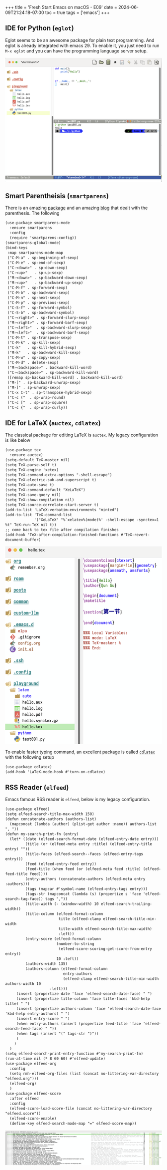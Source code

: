 +++
title = 'Fresh Start Emacs on macOS - E09'
date = 2024-06-09T21:24:18-07:00
toc = true
tags = ['emacs']
+++

## IDE for Python (`eglot`)

Eglot seems to be an awesome package for plain text programming. And eglot is already integrated with emacs 29. To enable it, you just need to run `M-x eglot` and you can have the programming language server setup.

![eglot-python](eglot-python.png)

## Smart Parentheisis (`smartparens`)

There is an amazing [package](https://github.com/Fuco1/smartparens) and an amazing [blog](https://ebzzry.com/en/emacs-pairs/) that dealt with the parenthesis. The following

```elisp
(use-package smartparens-mode
  :ensure smartparens
  :config
  (require 'smartparens-config))
(smartparens-global-mode)
(bind-keys
 :map smartparens-mode-map
 ("C-M-a" . sp-beginning-of-sexp)
 ("C-M-e" . sp-end-of-sexp)
 ("C-<down>" . sp-down-sexp)
 ("C-<up>"   . sp-up-sexp)
 ("M-<down>" . sp-backward-down-sexp)
 ("M-<up>"   . sp-backward-up-sexp)
 ("C-M-f" . sp-forward-sexp)
 ("C-M-b" . sp-backward-sexp)
 ("C-M-n" . sp-next-sexp)
 ("C-M-p" . sp-previous-sexp)
 ("C-S-f" . sp-forward-symbol)
 ("C-S-b" . sp-backward-symbol)
 ("C-<right>" . sp-forward-slurp-sexp)
 ("M-<right>" . sp-forward-barf-sexp)
 ("C-<left>"  . sp-backward-slurp-sexp)
 ("M-<left>"  . sp-backward-barf-sexp)
 ("C-M-t" . sp-transpose-sexp)
 ("C-M-k" . sp-kill-sexp)
 ("C-k"   . sp-kill-hybrid-sexp)
 ("M-k"   . sp-backward-kill-sexp)
 ("C-M-w" . sp-copy-sexp)
 ("C-M-d" . delete-sexp)
 ("M-<backspace>" . backward-kill-word)
 ("C-<backspace>" . sp-backward-kill-word)
 ([remap sp-backward-kill-word] . backward-kill-word)
 ("M-[" . sp-backward-unwrap-sexp)
 ("M-]" . sp-unwrap-sexp)
 ("C-x C-t" . sp-transpose-hybrid-sexp)
 ("C-c ("  . sp-wrap-round)
 ("C-c ["  . sp-wrap-square)
 ("C-c {"  . sp-wrap-curly))
```

## IDE for LaTeX (`auctex`, `cdlatex`)

The classical package for editing LaTeX is `auctex`. My legacy configuration is like below

```elisp
(use-package tex
  :ensure auctex)
(setq-default TeX-master nil)
(setq TeX-parse-self t)
(setq TeX-engine 'xetex)
(setq TeX-command-extra-options "-shell-escape")
(setq TeX-electric-sub-and-superscript t)
(setq TeX-auto-save t)
(setq TeX-command-default "XeLaTeX")
(setq TeX-save-query nil)
(setq TeX-show-compilation nil)
(setq TeX-source-correlate-start-server t)
(add-to-list 'LaTeX-verbatim-environments "minted")
(add-to-list 'TeX-command-list
             '("XeLaTeX" "%`xelatex%(mode)%' -shell-escape -synctex=1 %t" TeX-run-TeX nil t))
;; come back to tex file after compilation finishes
(add-hook 'TeX-after-compilation-finished-functions #'TeX-revert-document-buffer)
```

![auctex](auctex.png)

To enable faster typing command, an excellent package is called [`cdlatex`](https://github.com/cdominik/cdlatex/tree/master) with the following setup
```elisp
(use-package cdlatex)
(add-hook 'LaTeX-mode-hook #'turn-on-cdlatex)
```

## RSS Reader (`elfeed`)

Emacs famous RSS reader is `elfeed`, below is my legacy configuration.

```elisp
(use-package elfeed)
(setq elfeed-search-title-max-width 150)
(defun concatenate-authors (authors-list)
  (mapconcat (lambda (author) (plist-get author :name)) authors-list ", "))
(defun my-search-print-fn (entry)
  (let* ((date (elfeed-search-format-date (elfeed-entry-date entry)))
         (title (or (elfeed-meta entry :title) (elfeed-entry-title entry) ""))
         (title-faces (elfeed-search--faces (elfeed-entry-tags entry)))
         (feed (elfeed-entry-feed entry))
         (feed-title (when feed (or (elfeed-meta feed :title) (elfeed-feed-title feed))))
         (entry-authors (concatenate-authors (elfeed-meta entry :authors)))
         (tags (mapcar #'symbol-name (elfeed-entry-tags entry)))
         (tags-str (mapconcat (lambda (s) (propertize s 'face 'elfeed-search-tag-face)) tags ","))
         (title-width (- (window-width) 10 elfeed-search-trailing-width))
         (title-column (elfeed-format-column
                        title (elfeed-clamp elfeed-search-title-min-width
					    title-width elfeed-search-title-max-width)
                        :left))
         (entry-score (elfeed-format-column
                       (number-to-string
                        (elfeed-score-scoring-get-score-from-entry entry))
                       10 :left))
         (authors-width 135)
         (authors-column (elfeed-format-column
                          entry-authors
                          (elfeed-clamp elfeed-search-title-min-width authors-width 10
					:left)))
	 (insert (propertize date 'face 'elfeed-search-date-face) " ")
	 (insert (propertize title-column 'face title-faces 'kbd-help title) " ")
	 (insert (propertize authors-column 'face 'elfeed-search-date-face 'kbd-help entry-authors) " ")
	 (insert entry-score " ")
	 (when entry-authors (insert (propertize feed-title 'face 'elfeed-search-feed-face) " "))
	 (when tags (insert "(" tags-str ")"))
	 )
    )
  )
(setq elfeed-search-print-entry-function #'my-search-print-fn)
(run-at-time nil (* 8 60 60) #'elfeed-update)
(use-package elfeed-org
  :config
  (setq rmh-elfeed-org-files (list (concat no-littering-var-directory "elfeed.org")))
  (elfeed-org)
  )
(use-package elfeed-score
  :after elfeed
  :config
  (elfeed-score-load-score-file (concat no-littering-var-directory "elfeed.score"))
  (elfeed-score-enable)
  (define-key elfeed-search-mode-map "=" elfeed-score-map))

```

![elfeed](elfeed.png)
